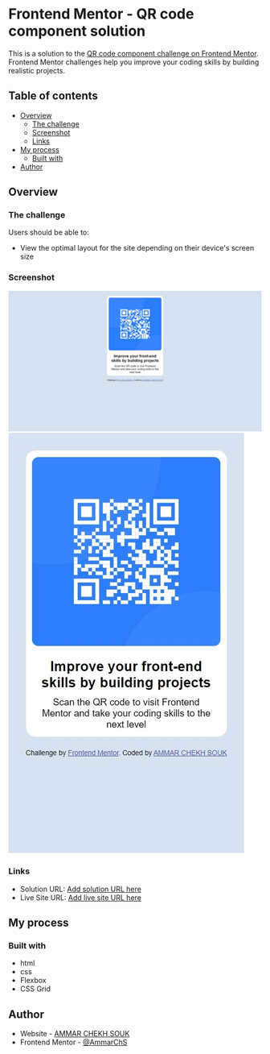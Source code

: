 # Frontend Mentor - QR code component solution

This is a solution to the [QR code component challenge on Frontend Mentor](https://www.frontendmentor.io/challenges/qr-code-component-iux_sIO_H). Frontend Mentor challenges help you improve your coding skills by building realistic projects. 

## Table of contents

- [Overview](#overview)
  - [The challenge](#the-challenge)
  - [Screenshot](#screenshot)
  - [Links](#links)
- [My process](#my-process)
  - [Built with](#built-with)
- [Author](#author)

## Overview

### The challenge

Users should be able to:

- View the optimal layout for the site depending on their device's screen size

### Screenshot

![](./screenshot1.jpg)
![](./screenshot2.jpg)

### Links

- Solution URL: [Add solution URL here](https://github.com/AmmarChS/qr-code)
- Live Site URL: [Add live site URL here](https://ammarchs.github.io/qr-code/)

## My process

### Built with

- html
- css
- Flexbox
- CSS Grid



## Author

- Website - [AMMAR CHEKH SOUK](https://ammarchs.github.io/CV/)
- Frontend Mentor - [@AmmarChS](https://www.frontendmentor.io/profile/AmmarChS)

